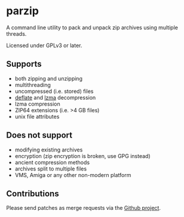 # parzip

A command line utility to pack and unpack zip archives using multiple threads.

Licensed under GPLv3 or later.

## Supports

 - both zipping and unzipping
 - multithreading
 - uncompressed (i.e. stored) files
 - [deflate](http:zlib.net) and [lzma](http://7-zip.org/sdk.html) decompression
 - lzma compression
 - ZIP64 extensions (i.e. >4 GB files)
 - unix file attributes

## Does not support

 - modifying existing archives
 - encryption (zip encryption is broken, use GPG instead)
 - ancient compression methods
 - archives split to multiple files
 - VMS, Amiga or any other non-modern platform

## Contributions

Please send patches as merge requests via the [Github project](https://github.com/jpakkane/jzip).
